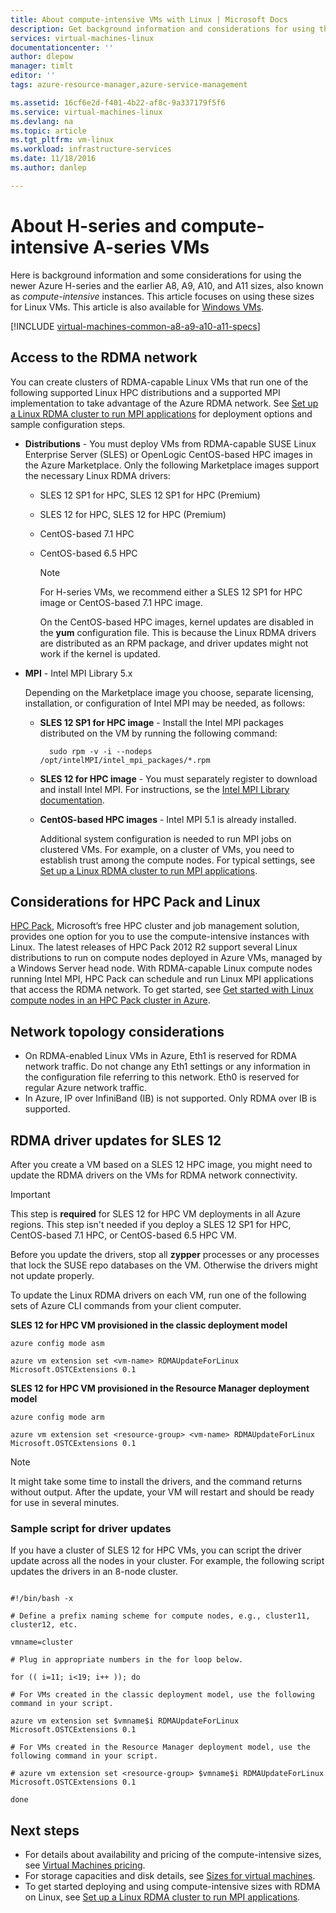 ```yaml
---
title: About compute-intensive VMs with Linux | Microsoft Docs
description: Get background information and considerations for using the H-series and A8, A9, A10, and A11 compute-intensive sizes for Linux VMs
services: virtual-machines-linux
documentationcenter: ''
author: dlepow
manager: timlt
editor: ''
tags: azure-resource-manager,azure-service-management

ms.assetid: 16cf6e2d-f401-4b22-af8c-9a337179f5f6
ms.service: virtual-machines-linux
ms.devlang: na
ms.topic: article
ms.tgt_pltfrm: vm-linux
ms.workload: infrastructure-services
ms.date: 11/18/2016
ms.author: danlep

---
```

# About H-series and compute-intensive A-series VMs
Here is background information and some considerations for using the newer Azure H-series and the earlier A8, A9, A10, and A11 sizes, also known as *compute-intensive* instances. This article focuses on using these sizes for Linux VMs. This article is also available for [Windows VMs](virtual-machines-windows-a8-a9-a10-a11-specs.md?toc=%2fazure%2fvirtual-machines%2fwindows%2ftoc.json).

[!INCLUDE [virtual-machines-common-a8-a9-a10-a11-specs](../../includes/virtual-machines-common-a8-a9-a10-a11-specs.md)]

## Access to the RDMA network
You can create clusters of RDMA-capable Linux VMs that run one of the following supported Linux HPC distributions and a supported MPI implementation to take advantage of the Azure RDMA network. See [Set up a Linux RDMA cluster to run MPI applications](virtual-machines-linux-classic-rdma-cluster.md?toc=%2fazure%2fvirtual-machines%2flinux%2fclassic%2ftoc.json) for deployment options and sample configuration steps.

* **Distributions** - You must deploy VMs from RDMA-capable SUSE Linux Enterprise Server (SLES) or OpenLogic CentOS-based HPC images in the Azure Marketplace. Only the following Marketplace images support the necessary Linux RDMA drivers:
  
  * SLES 12 SP1 for HPC, SLES 12 SP1 for HPC (Premium)
  * SLES 12 for HPC, SLES 12 for HPC (Premium)
  * CentOS-based 7.1 HPC
  * CentOS-based 6.5 HPC
    
    > [!NOTE]
    > For H-series VMs, we recommend either a SLES 12 SP1 for HPC image or CentOS-based 7.1 HPC image.
    > 
    > On the CentOS-based HPC images, kernel updates are disabled in the **yum** configuration file. This is because the Linux RDMA drivers are distributed as an RPM package, and driver updates might not work if the kernel is updated.
    > 
    > 
* **MPI** - Intel MPI Library 5.x
  
    Depending on the Marketplace image you choose, separate licensing, installation, or configuration of Intel MPI may be needed, as follows: 
  
  * **SLES 12 SP1 for HPC image** - Install the Intel MPI packages distributed on the VM by running the following command:
    
          sudo rpm -v -i --nodeps /opt/intelMPI/intel_mpi_packages/*.rpm
  * **SLES 12 for HPC image** - You must separately register to download and install Intel MPI. For instructions, se the [Intel MPI Library documentation](https://software.intel.com/en-us/intel-mpi-library/documentation).
  * **CentOS-based HPC images**  - Intel MPI 5.1 is already installed.  
    
    Additional system configuration is needed to run MPI jobs on clustered VMs. For example, on a cluster of VMs, you need to establish trust among the compute nodes. For typical settings, see [Set up a Linux RDMA cluster to run MPI applications](virtual-machines-linux-classic-rdma-cluster.md?toc=%2fazure%2fvirtual-machines%2flinux%2fclassic%2ftoc.json).

## Considerations for HPC Pack and Linux
[HPC Pack](https://technet.microsoft.com/library/jj899572.aspx), Microsoft’s free HPC cluster and job management solution, provides one option for you to use the compute-intensive instances with Linux. The latest releases of HPC Pack 2012 R2 support several Linux distributions to run on compute nodes deployed in Azure VMs, managed by a Windows Server head node. With RDMA-capable Linux compute nodes running Intel MPI, HPC Pack can schedule and run Linux MPI applications that access the RDMA network. To get started, see [Get started with Linux compute nodes in an HPC Pack cluster in Azure](virtual-machines-linux-classic-hpcpack-cluster.md?toc=%2fazure%2fvirtual-machines%2flinux%2fclassic%2ftoc.json).

## Network topology considerations
* On RDMA-enabled Linux VMs in Azure, Eth1 is reserved for RDMA network traffic. Do not change any Eth1 settings or any information in the configuration file referring to this network. Eth0 is reserved for regular Azure network traffic.
* In Azure, IP over InfiniBand (IB) is not supported. Only RDMA over IB is supported.

## RDMA driver updates for SLES 12
After you create a VM based on a SLES 12 HPC image, you might need to update the RDMA drivers on the VMs for RDMA network connectivity. 

> [!IMPORTANT]
> This step is **required** for SLES 12 for HPC VM deployments in all Azure regions. 
> This step isn't needed if you deploy a SLES 12 SP1 for HPC, CentOS-based 7.1 HPC, or CentOS-based 6.5 HPC VM. 
> 
> 

Before you update the drivers, stop all **zypper** processes or any processes that lock the SUSE repo databases on the VM. Otherwise the drivers might not update properly.  

To update the Linux RDMA drivers on each VM, run one of the following sets of Azure CLI commands from your client computer.

**SLES 12 for HPC VM provisioned in the classic deployment model**

```
azure config mode asm

azure vm extension set <vm-name> RDMAUpdateForLinux Microsoft.OSTCExtensions 0.1
```

**SLES 12 for HPC VM provisioned in the Resource Manager deployment model**

```
azure config mode arm

azure vm extension set <resource-group> <vm-name> RDMAUpdateForLinux Microsoft.OSTCExtensions 0.1
```

> [!NOTE]
> It might take some time to install the drivers, and the command returns without output. After the update, your VM will restart and should be ready for use in several minutes.
> 
> 

### Sample script for driver updates
If you have a cluster of SLES 12 for HPC VMs, you can script the driver update across all the nodes in your cluster. For example, the following script updates the drivers in an 8-node cluster.

```

#!/bin/bash -x

# Define a prefix naming scheme for compute nodes, e.g., cluster11, cluster12, etc.

vmname=cluster

# Plug in appropriate numbers in the for loop below.

for (( i=11; i<19; i++ )); do

# For VMs created in the classic deployment model, use the following command in your script.

azure vm extension set $vmname$i RDMAUpdateForLinux Microsoft.OSTCExtensions 0.1

# For VMs created in the Resource Manager deployment model, use the following command in your script.

# azure vm extension set <resource-group> $vmname$i RDMAUpdateForLinux Microsoft.OSTCExtensions 0.1

done

```


## Next steps
* For details about availability and pricing of the compute-intensive sizes, see [Virtual Machines pricing](https://azure.microsoft.com/pricing/details/virtual-machines/#Linux).
* For storage capacities and disk details, see [Sizes for virtual machines](virtual-machines-linux-sizes.md?toc=%2fazure%2fvirtual-machines%2flinux%2ftoc.json).
* To get started deploying and using compute-intensive sizes with RDMA on Linux, see [Set up a Linux RDMA cluster to run MPI applications](virtual-machines-linux-classic-rdma-cluster.md?toc=%2fazure%2fvirtual-machines%2flinux%2fclassic%2ftoc.json).


